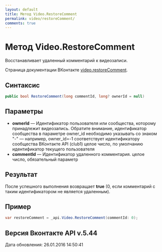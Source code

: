 ```yaml
---
layout: default
title: Метод Video.RestoreComment
permalink: video/restoreComment/
comments: true
---
```

# Метод Video.RestoreComment
Восстанавливает удаленный комментарий к видеозаписи.

Страница документации ВКонтакте [video.restoreComment](https://vk.com/dev/video.restoreComment).

## Синтаксис
``` csharp
public bool RestoreComment(long commentId, long? ownerId = null)
```

## Параметры
+ **ownerId** — Идентификатор пользователя или сообщества, которому принадлежит видеозапись. Обратите внимание, идентификатор сообщества в параметре owner_id необходимо указывать со знаком "-" — например, owner_id=-1 соответствует идентификатору сообщества ВКонтакте API (club1)  целое число, по умолчанию идентификатор текущего пользователя
+ **commentId** — Идентификатор удаленного комментария. целое число, обязательный параметр

## Результат
После успешного выполнения возвращает **true** (0, если комментарий с таким идентификатором не является удаленным).

## Пример
``` csharp
var restoreComment = _api.Video.RestoreComment(commentId: 0);
```

## Версия Вконтакте API v.5.44
Дата обновления: 26.01.2016 14:50:41
